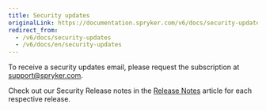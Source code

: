 ```yaml
---
title: Security updates
originalLink: https://documentation.spryker.com/v6/docs/security-updates
redirect_from:
  - /v6/docs/security-updates
  - /v6/docs/en/security-updates
---
```


To receive a security updates email, please request the subscription at [support@spryker.com](support@spryker.com).
     
Check out our Security Release notes in the [Release Notes](https://documentation.spryker.com/docs/release-notes) article for each respective release.

